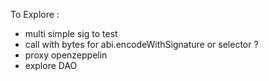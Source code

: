 To Explore :
* multi simple sig to test
* call with bytes for abi.encodeWithSignature or selector ?
* proxy openzeppelin
* explore DAO
